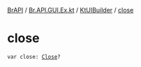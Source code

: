 [BrAPI](../../index.md) / [Br.API.GUI.Ex.kt](../index.md) / [KtUIBuilder](index.md) / [close](./close.md)

# close

`var close: `[`Close`](../-close.md)`?`